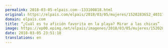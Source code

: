 ```yaml
---
permalink: 2018-03-05-elpais.com--133100818.html
original: https://elpais.com/elpais/2018/03/05/mujeres/1520283652_403170.html#?ref=rss&format=simple&link=link
domain: elpais.com
title: “¿Cuál es tu afición favorita en la playa? Mirar a las chicas”
image: https://ep00.epimg.net/elpais/imagenes/2018/03/05/mujeres/1520283652_403170_1520291238_rrss_normal.jpg
date: 2018-03-05 23:51:18
translations: en
---
```


